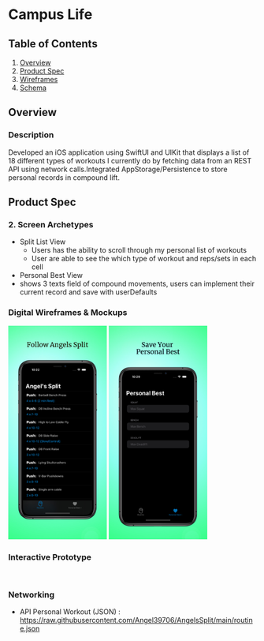 # Campus Life

## Table of Contents
1. [Overview](#Overview)
1. [Product Spec](#Product-Spec)
1. [Wireframes](#Wireframes)
2. [Schema](#Schema)

## Overview
### Description
Developed an iOS application using SwiftUI and UIKit that displays a list of 18 different types of workouts I currently
do by fetching data from an REST API using network calls.Integrated AppStorage/Persistence to store personal records in compound lift.

## Product Spec

### 2. Screen Archetypes


* Split List View
   * Users has the ability to scroll through my personal list of workouts
   * User are able to see the which type of workout and reps/sets in each cell
* Personal Best View
 * shows 3 texts field of compound movements, users can implement their current record and save with userDefaults

### Digital Wireframes & Mockups
<img src="https://github.com/Angel39706/AngelsSplit/blob/main/MockUpViews/AngelsSplit.png" width ="200"/> <img src= "https://github.com/Angel39706/AngelsSplit/blob/main/MockUpViews/PersonalRecord.png" width="200"/>


### Interactive Prototype
![]()

### Networking
- API Personal Workout (JSON) : https://raw.githubusercontent.com/Angel39706/AngelsSplit/main/routine.json
